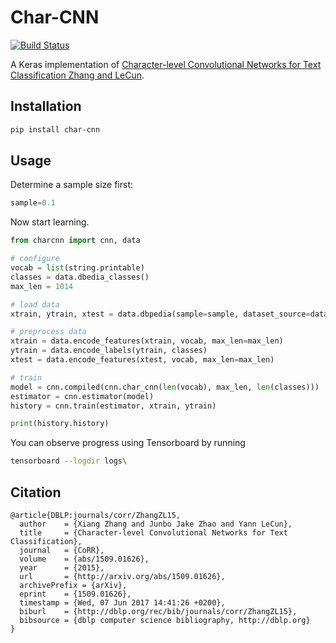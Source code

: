 # Char-CNN

[![Build Status](https://travis-ci.org/purzelrakete/char-cnn.png?branch=master)](https://travis-ci.org/purzelrakete/char-cnn)

A Keras implementation of [Character-level Convolutional Networks for Text Classification Zhang and LeCun](https://arxiv.org/abs/1509.01626).


## Installation

```bash
pip install char-cnn
```

## Usage
Determine a sample size first:

```python
sample=0.1
```

Now start learning.

```python
from charcnn import cnn, data

# configure
vocab = list(string.printable)
classes = data.dbedia_classes()
max_len = 1014

# load data
xtrain, ytrain, xtest = data.dbpedia(sample=sample, dataset_source=data.DATA_CLOUD_URL)

# preprocess data
xtrain = data.encode_features(xtrain, vocab, max_len=max_len)
ytrain = data.encode_labels(ytrain, classes)
xtest = data.encode_features(xtest, vocab, max_len=max_len)

# train
model = cnn.compiled(cnn.char_cnn(len(vocab), max_len, len(classes)))
estimator = cnn.estimator(model)
history = cnn.train(estimator, xtrain, ytrain)

print(history.history)
```

You can observe progress using Tensorboard by running

```bash
tensorboard --logdir logs\
```

## Citation

```citation
@article{DBLP:journals/corr/ZhangZL15,
  author    = {Xiang Zhang and Junbo Jake Zhao and Yann LeCun},
  title     = {Character-level Convolutional Networks for Text Classification},
  journal   = {CoRR},
  volume    = {abs/1509.01626},
  year      = {2015},
  url       = {http://arxiv.org/abs/1509.01626},
  archivePrefix = {arXiv},
  eprint    = {1509.01626},
  timestamp = {Wed, 07 Jun 2017 14:41:26 +0200},
  biburl    = {http://dblp.org/rec/bib/journals/corr/ZhangZL15},
  bibsource = {dblp computer science bibliography, http://dblp.org}
}
```
